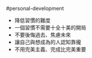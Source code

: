 #personal-development 

-   降低習慣的難度
-   一個習慣不需要十全十美的開局
-   不要後悔過去、焦慮未來
-   讓自己與想成為的人認知靠攏
-   不用完美主義、完成比完美重要